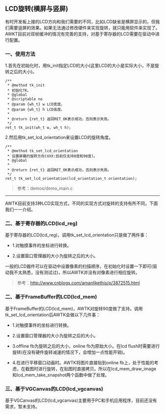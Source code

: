 ## LCD旋转(横屏与竖屏)

有时开发板上接的LCD方向和我们需要的不同，比如LCD缺省是横屏显示的，但我们需要竖屏的效果。如果无法通过修改硬件来实现旋转，就只能用软件来实现了。AWKT目前对双帧缓冲的情况有完善的支持，对基于寄存器的LCD需要在驱动中进行配置。

### 一、使用方法

1.首先在初始化时，用tk\_init指定LCD的大小(这里LCD的大小是实际大小，不是旋转之后的大小)。

```
/**
 * @method tk_init
 * 初始化TK。
 * @global
 * @scriptable no
 * @param {wh_t} w LCD宽度。
 * @param {wh_t} h LCD高度。
 *
 * @return {ret_t} 返回RET_OK表示成功，否则表示失败。
 */
ret_t tk_init(wh_t w, wh_t h);
```

2.然后用tk\_set\_lcd\_orientation来设置LCD的旋转角度。

```
/**
 * @method tk_set_lcd_orientation
 * 设置屏幕的旋转方向(XXX:目前仅支持0度和90度)。
 * @global
 *
 * @return {ret_t} 返回RET_OK表示成功，否则表示失败。
 */
ret_t tk_set_lcd_orientation(lcd_orientation_t orientation);
```

> 参考：demos/demo_main.c

_____

AWTK目前支持3种LCD实现方式，不同的实现方式对旋转的支持有所不同，下面我们一一介绍。

### 二、基于寄存器的LCD(lcd\_reg)

基于寄存器的LCD(lcd\_reg)，调用tk\_set\_lcd\_orientation只是做了两件事：

* 1.对触摸事件的坐标进行转换。

* 2.设置窗口管理器的大小为旋转之后的大小。

一般的LCD器件可以在驱动中设置像素的扫描顺序，在初始化时设置一下即可(驱动我不太熟悉，没有测试过)，所以AWTK并没有对像素进行相应旋转。

> 参考：http://www.cnblogs.com/amanlikethis/p/3872515.html

### 二、基于FrameBuffer的LCD(lcd\_mem)

基于FrameBuffer的LCD(lcd\_mem)，AWTK对旋转90度做了支持。调用tk\_set\_lcd\_orientation后AWTK会做以下几件事：


* 1.对触摸事件的坐标进行转换。

* 2.设置窗口管理器的大小为旋转之后的大小。

* 3.offline fb为旋转之后的大小，online fb为原始大小。在lcd flush时需要进行旋转(在没有硬件旋转减速的情况下，会增加一点性能开销)。

* 4.在进行平移窗口动画时。AWTK将图片直接贴到online fb上，处于性能的考虑，在截图时进行旋转，在贴图时直接拷贝。所以在lcd\_mem\_draw\_image和lcd\_mem\_take\_snapshot两个函数中做了处理。

### 三、基于VGCanvas的LCD(lcd\_vgcanvas)

基于VGCanvas的LCD(lcd\_vgcanvas)主要用于PC和手机应用程序，目前还没有需求，暂未支持。





